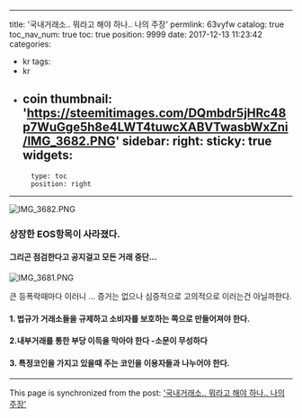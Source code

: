 
---
title: '국내거래소.. 뭐라고 해야 하나.. 나의 주장'
permlink: 63vyfw
catalog: true
toc_nav_num: true
toc: true
position: 9999
date: 2017-12-13 11:23:42
categories:
- kr
tags:
- kr
- coin
thumbnail: 'https://steemitimages.com/DQmbdr5jHRc48p7WuGge5h8e4LWT4tuwcXABVTwasbWxZni/IMG_3682.PNG'
sidebar:
    right:
        sticky: true
widgets:
    -
        type: toc
        position: right
---


![IMG_3682.PNG](https://steemitimages.com/DQmbdr5jHRc48p7WuGge5h8e4LWT4tuwcXABVTwasbWxZni/IMG_3682.PNG)

### 상장한 EOS항목이 사라졌다.  
#### 그리곤 점검한다고 공지걸고 모든 거래 중단...
![IMG_3681.PNG](https://steemitimages.com/DQmTwk8vxaaoAfzicC3eAwkos2AYEDJ9Lrw3JYF1KwU4zCx/IMG_3681.PNG)

큰 등폭락때마다 이러니 ...
증거는 없으나 심증적으로 고의적으로 이러는건 아닐까한다. 
#### 1. 법규가 거래소들을 규제하고 소비자를 보호하는 쪽으로 만들어져야 한다. 
#### 2.내부거래를 통한 부당 이득을 막아야 한다 -소문이 무성하다 
#### 3. 특정코인을 가지고 있을때 주는 코인을 이용자들과 나누어야 한다.

- - -

This page is synchronized from the post: ['국내거래소.. 뭐라고 해야 하나.. 나의 주장'](https://steemit.com/@kingbit/63vyfw)
